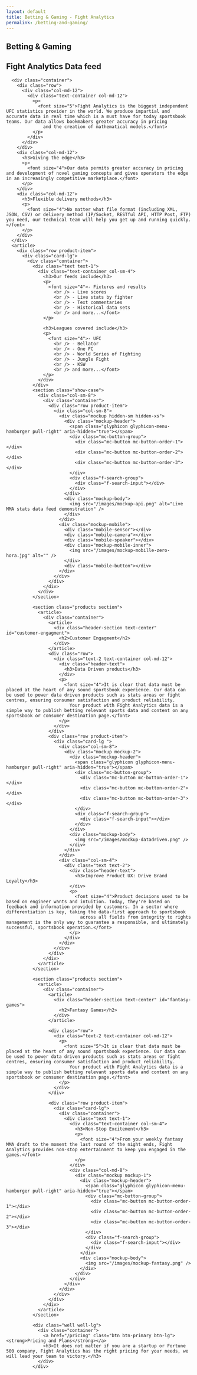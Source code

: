 ```yaml
---
layout: default
title: Betting & Gaming - Fight Analytics
permalink: /betting-and-gaming/
---
```


<article id="page" class="page jumbotron">
  <div class="container">
    <div class="row">
      <div class="col-md-12">
        <div class="text-container col-md-8">
          <h1>Betting & Gaming</h1>
        </div>
      </div>
    </div>
  </div>
</article>

<section class="products section">
  <article>
    <div class="container">
      <article>
        <div class="header-section text-center" id="data-feed">
          <h2>Fight Analytics Data feed</h2>
        </div>
      </article>


      <div class="container">
        <div class="row">
          <div class="col-md-12">
            <div class="text-container col-md-12">
              <p>
                <font size="5">Fight Analytics is the biggest independent UFC statistics provider in the world. We produce impartial and accurate data in real time which is a must have for today sportsbook teams. Our data allows bookmakers greater accuracy in pricing
                  and the creation of mathematical models.</font>
              </p>
            </div>
          </div>
        </div>
        <div class="col-md-12">
          <h3>Giving the edge</h3>
          <p>
            <font size="4">Our data permits greater accuracy in pricing and development of novel gaming concepts and gives operators the edge in an increasingly competitive marketplace.</font>
          </p>
        </div>
        <div class="col-md-12">
          <h3>Flexible delivery methods</h3>
          <p>
            <font size="4">No matter what file format (including XML, JSON, CSV) or delivery method (IP/Socket, RESTful API, HTTP Post, FTP) you need, our technical team will help you get up and running quickly.</font>
          </p>
        </div>
      </div>
      <article>
        <div class="row product-item">
          <div class="card-lg">
            <div class="container">
              <div class="text text-1">
                <div class="text-container col-sm-4">
                  <h3>Our feeds include</h3>
                  <p>
                    <font size="4">- Fixtures and results
                      <br /> - Live scores
                      <br /> - Live stats by fighter
                      <br /> - Text commentaries
                      <br /> - Historical data sets
                      <br /> and more...</font>
                  </p>

                  <h3>Leagues covered include</h3>
                  <p>
                    <font size="4">- UFC
                      <br /> - Bellator
                      <br /> - One FC
                      <br /> - World Series of Fighting
                      <br /> - Jungle Fight
                      <br /> - KSW
                      <br /> and more...</font>
                  </p>
                </div>
              </div>
              <section class="show-case">
                <div class="col-sm-8">
                  <div class="container">
                    <div class="row product-item">
                      <div class="col-sm-8">
                        <div class="mockup hidden-sm hidden-xs">
                          <div class="mockup-header">
                            <span class="glyphicon glyphicon-menu-hamburger pull-right" aria-hidden="true"></span>
                            <div class="mc-button-group">
                              <div class="mc-button mc-button-order-1"></div>
                              <div class="mc-button mc-button-order-2"></div>
                              <div class="mc-button mc-button-order-3"></div>
                            </div>
                            <div class="f-search-group">
                              <div class="f-search-input"></div>
                            </div>
                          </div>
                          <div class="mockup-body">
                            <img src="/images/mockup-api.png" alt="Live MMA stats data feed demonstration" />
                          </div>
                        </div>
                        <div class="mockup-mobile">
                          <div class="mobile-sensor"></div>
                          <div class="mobile-camera"></div>
                          <div class="mobile-speaker"></div>
                          <div class="mockup-mobile-inner">
                            <img src="/images/mockup-mobille-zero-hora.jpg" alt="" />
                          </div>
                          <div class="mobile-button"></div>
                        </div>
                      </div>
                    </div>
                  </div>
                </div>
              </section>

              <section class="products section">
                <article>
                  <div class="container">
                    <article>
                      <div class="header-section text-center" id="customer-engagment">
                        <h2>Customer Engagment</h2>
                      </div>
                    </article>
                    <div class="row">
                      <div class="text-2 text-container col-md-12">
                        <div class="header-text">
                          <h3>Data Driven products</h3>
                        </div>
                        <p>
                          <font size="4">It is clear that data must be placed at the heart of any sound sportsbook experience. Our data can be used to power data driven products such as stats areas or fight centres, ensuring consumer satisfaction and product reliability.
                            Your product with Fight Analytics data is a simple way to publish betting relevant sports data and content on any sportsbook or consumer destination page.</font>
                        </p>
                      </div>
                    </div>
                    <div class="row product-item">
                      <div class="card-lg ">
                        <div class="col-sm-8">
                          <div class="mockup mockup-2">
                            <div class="mockup-header">
                              <span class="glyphicon glyphicon-menu-hamburger pull-right" aria-hidden="true"></span>
                              <div class="mc-button-group">
                                <div class="mc-button mc-button-order-1"></div>
                                <div class="mc-button mc-button-order-2"></div>
                                <div class="mc-button mc-button-order-3"></div>
                              </div>
                              <div class="f-search-group">
                                <div class="f-search-input"></div>
                              </div>
                            </div>
                            <div class="mockup-body">
                              <img src="/images/mockup-datadriven.png" />
                            </div>
                          </div>
                        </div>
                        <div class="col-sm-4">
                          <div class="text text-2">
                            <div class="header-text">
                              <h3>Improve Product UX: Drive Brand Loyalty</h3>
                            </div>
                            <p>
                              <font size="4">Product decisions used to be based on engineer wants and intuition. Today, they're based on feedback and information provided by customers. In a sector where differentiation is key, taking the data-first approach to sportsbook
                                across all fields from integrity to rights management is the only way to guarantee a responsible, and ultimately successful, sportsbook operation.</font>
                            </p>
                          </div>
                        </div>
                      </div>
                    </div>
                  </div>
                </article>
              </section>

              <section class="products section">
                <article>
                  <div class="container">
                    <article>
                      <div class="header-section text-center" id="fantasy-games">
                        <h2>Fantasy Games</h2>
                      </div>
                    </article>

                    <div class="row">
                      <div class="text-2 text-container col-md-12">
                        <p>
                          <font size="5">It is clear that data must be placed at the heart of any sound sportsbook experience. Our data can be used to power data driven products such as stats areas or fight centres, ensuring consumer satisfaction and product reliability.
                            Your product with Fight Analytics data is a simple way to publish betting relevant sports data and content on any sportsbook or consumer destination page.</font>
                        </p>
                      </div>
                    </div>

                    <div class="row product-item">
                      <div class="card-lg">
                        <div class="container">
                          <div class="text text-1">
                            <div class="text-container col-sm-4">
                              <h3>Non-Stop Excitement</h3>
                              <p>
                                <font size="4">From your weekly fantasy MMA draft to the moment the last round of the night ends, Fight Analytics provides non-stop entertainment to keep you engaged in the games.</font>
                              </p>
                            </div>
                            <div class="col-md-8">
                              <div class="mockup mockup-1">
                                <div class="mockup-header">
                                  <span class="glyphicon glyphicon-menu-hamburger pull-right" aria-hidden="true"></span>
                                  <div class="mc-button-group">
                                    <div class="mc-button mc-button-order-1"></div>
                                    <div class="mc-button mc-button-order-2"></div>
                                    <div class="mc-button mc-button-order-3"></div>
                                  </div>
                                  <div class="f-search-group">
                                    <div class="f-search-input"></div>
                                  </div>
                                </div>
                                <div class="mockup-body">
                                  <img src="/images/mockup-fantasy.png" />
                                </div>
                              </div>
                            </div>
                          </div>
                        </div>
                      </div>
                    </div>
                  </div>
                </article>
              </section>

              <div class="well well-lg">
                <div class="container">
                  <a href="/pricing" class="btn btn-primary btn-lg"><strong>Pricing and Plans</strong></a>
                  <h3>It does not matter if you are a startup or Fortune 500 company, Fight Analytics has the right pricing for your needs, we will lead your team to victory.</h3>
                </div>
              </div>
